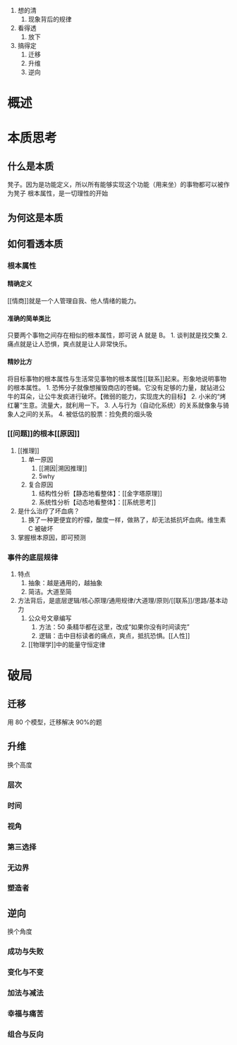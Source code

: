 1. 想的清
	1. 现象背后的规律
2. 看得透
	1. 放下
3. 搞得定
	1. 迁移
	2. 升维
	3. 逆向
# 概述
# 本质思考
## 什么是本质
凳子。因为是功能定义，所以所有能够实现这个功能（用来坐）的事物都可以被作为凳子
根本属性，是一切理性的开始
## 为何这是本质
## 如何看透本质
### 根本属性
#### 精确定义
[[情商]]就是一个人管理自我、他人情绪的能力。
#### 准确的简单类比
只要两个事物之间存在相似的根本属性，即可说 A 就是 B。
	1. 谈判就是找交集
	2. 痛点就是让人恐惧，爽点就是让人非常快乐。
#### 精妙比方
将目标事物的根本属性与生活常见事物的根本属性[[联系]]起来。形象地说明事物的根本属性。
	1. 恐怖分子就像想摧毁商店的苍蝇。它没有足够的力量，就钻进公牛的耳朵，让公牛发疯进行破坏。【微弱的能力，实现庞大的目标】
	2. 小米的“烤红薯”生意。流量大，就利用一下。
	3. 人与行为（自动化系统）的关系就像象与骑象人之间的关系。
	4. 被低估的股票：捡免费的烟头吸
### [[问题]]的根本[[原因]] 
1. [[推理]] 
	1. 单一原因
		1. [[溯因|溯因推理]] 
		2. 5why
	2. 复合原因
		1. 结构性分析【静态地看整体】：[[金字塔原理]] 
		2. 系统性分析【动态地看整体】：[[系统思考]] 
2. 是什么治疗了坏血病？
	1. 换了一种更便宜的柠檬，酸度一样，做熟了，却无法抵抗坏血病。维生素 C 被破坏
3. 掌握根本原因，即可预测
### 事件的底层规律
1. 特点
	1. 抽象：越是通用的，越抽象
	2. 简洁。大道至简
2. 方法背后，是底层逻辑/核心原理/通用规律/大道理/原则/[[联系]]/思路/基本动力
	1. 公众号文章编写
		1. 方法：50 条精华都在这里，改成“如果你没有时间读完”
		2. 逻辑：击中目标读者的痛点，爽点，抵抗恐惧。[[人性]] 
	2. [[物理学]]中的能量守恒定律
# 破局
## 迁移
用 80 个模型，迁移解决 90%的题
## 升维
换个高度
### 层次
### 时间
### 视角
### 第三选择
### 无边界
### 塑造者
## 逆向
换个角度
### 成功与失败
### 变化与不变
### 加法与减法
### 幸福与痛苦
### 组合与反向